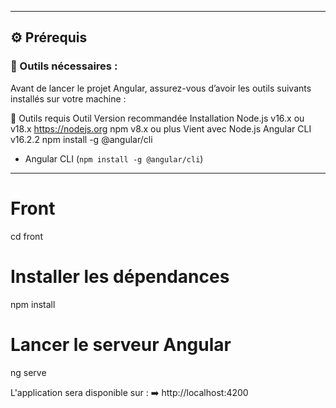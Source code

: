 
---

## ⚙️ Prérequis

### 🔗 Outils nécessaires :

Avant de lancer le projet Angular, assurez-vous d’avoir les outils suivants installés sur votre machine :

🔧 Outils requis
  Outil	          Version                 recommandée	Installation
  Node.js     	  v16.x ou v18.x	        https://nodejs.org
  npm	            v8.x ou plus	          Vient avec Node.js
  Angular CLI	    v16.2.2	                npm install -g @angular/cli

- Angular CLI (`npm install -g @angular/cli`)

---

##
# Front
cd front

# Installer les dépendances
npm install

# Lancer le serveur Angular
ng serve

L'application sera disponible sur :
➡️ http://localhost:4200
